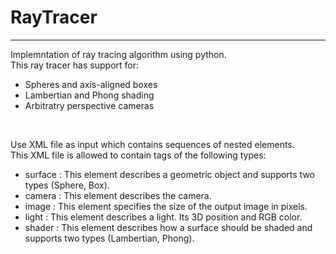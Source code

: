 # RayTracer

***

Implemntation of ray tracing algorithm using python.  
This ray tracer has support for:
- Spheres and axis-aligned boxes
- Lambertian and Phong shading
- Arbitratry perspective cameras

<br>

Use XML file as input which contains sequences of nested elements.  
This XML file is allowed to contain tags of the following types:
- surface : This element describes a geometric object and supports two types (Sphere, Box).
- camera : This element describes the camera.
- image : This element specifies the size of the output image in pixels.
- light : This element describes a light. Its 3D position and RGB color.
- shader : This element describes how a surface should be shaded and supports two types (Lambertian, Phong).
